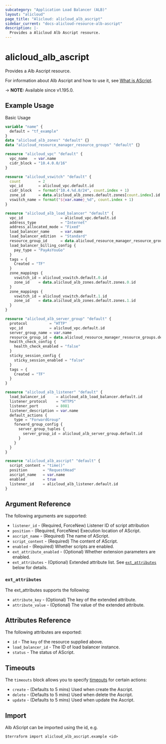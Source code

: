 ```yaml
---
subcategory: "Application Load Balancer (ALB)"
layout: "alicloud"
page_title: "Alicloud: alicloud_alb_ascript"
sidebar_current: "docs-alicloud-resource-alb-ascript"
description: |-
  Provides a Alicloud Alb Ascript resource.
---
```


# alicloud_alb_ascript

Provides a Alb Ascript resource.

For information about Alb Ascript and how to use it, see [What is AScript](https://www.alibabacloud.com/help/en/server-load-balancer/latest/api-doc-alb-2020-06-16-api-doc-createascripts).

-> **NOTE:** Available since v1.195.0.

## Example Usage

Basic Usage

```terraform
variable "name" {
  default = "tf_example"
}
data "alicloud_alb_zones" "default" {}
data "alicloud_resource_manager_resource_groups" "default" {}

resource "alicloud_vpc" "default" {
  vpc_name   = var.name
  cidr_block = "10.4.0.0/16"
}

resource "alicloud_vswitch" "default" {
  count        = 2
  vpc_id       = alicloud_vpc.default.id
  cidr_block   = format("10.4.%d.0/24", count.index + 1)
  zone_id      = data.alicloud_alb_zones.default.zones[count.index].id
  vswitch_name = format("${var.name}_%d", count.index + 1)
}

resource "alicloud_alb_load_balancer" "default" {
  vpc_id                 = alicloud_vpc.default.id
  address_type           = "Internet"
  address_allocated_mode = "Fixed"
  load_balancer_name     = var.name
  load_balancer_edition  = "Standard"
  resource_group_id      = data.alicloud_resource_manager_resource_groups.default.groups.0.id
  load_balancer_billing_config {
    pay_type = "PayAsYouGo"
  }
  tags = {
    Created = "TF"
  }
  zone_mappings {
    vswitch_id = alicloud_vswitch.default.0.id
    zone_id    = data.alicloud_alb_zones.default.zones.0.id
  }
  zone_mappings {
    vswitch_id = alicloud_vswitch.default.1.id
    zone_id    = data.alicloud_alb_zones.default.zones.1.id
  }
}

resource "alicloud_alb_server_group" "default" {
  protocol          = "HTTP"
  vpc_id            = alicloud_vpc.default.id
  server_group_name = var.name
  resource_group_id = data.alicloud_resource_manager_resource_groups.default.groups.0.id
  health_check_config {
    health_check_enabled = "false"
  }
  sticky_session_config {
    sticky_session_enabled = "false"
  }
  tags = {
    Created = "TF"
  }
}

resource "alicloud_alb_listener" "default" {
  load_balancer_id     = alicloud_alb_load_balancer.default.id
  listener_protocol    = "HTTPS"
  listener_port        = 8081
  listener_description = var.name
  default_actions {
    type = "ForwardGroup"
    forward_group_config {
      server_group_tuples {
        server_group_id = alicloud_alb_server_group.default.id
      }
    }
  }
}

resource "alicloud_alb_ascript" "default" {
  script_content = "time()"
  position       = "RequestHead"
  ascript_name   = var.name
  enabled        = true
  listener_id    = alicloud_alb_listener.default.id
}
```

## Argument Reference

The following arguments are supported:
* `listener_id` - (Required, ForceNew) Listener ID of script attribution
* `position` - (Required, ForceNew) Execution location of AScript.
* `ascript_name` - (Required) The name of AScript.
* `script_content` - (Required) The content of AScript.
* `enabled` - (Required) Whether scripts are enabled.
* `ext_attribute_enabled` - (Optional) Whether extension parameters are enabled.
* `ext_attributes` - (Optional) Extended attribute list. See [`ext_attributes`](#ext_attributes) below for details.

### `ext_attributes`

The ext_attributes supports the following:
* `attribute_key` - (Optional) The key of the extended attribute.
* `attribute_value` - (Optional) The value of the extended attribute.


## Attributes Reference

The following attributes are exported:
* `id` - The `key` of the resource supplied above.
* `load_balancer_id` - The ID of load balancer instance.
* `status` - The status of AScript.

## Timeouts

The `timeouts` block allows you to specify [timeouts](https://www.terraform.io/docs/configuration-0-11/resources.html#timeouts) for certain actions:
* `create` - (Defaults to 5 mins) Used when create the Ascript.
* `delete` - (Defaults to 5 mins) Used when delete the Ascript.
* `update` - (Defaults to 5 mins) Used when update the Ascript.

## Import

Alb AScript can be imported using the id, e.g.

```shell
$terraform import alicloud_alb_ascript.example <id>
```